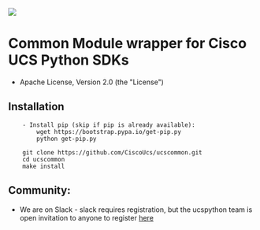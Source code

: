 [![](https://ucspython.herokuapp.com/badge.svg)](https://ucspython.herokuapp.com)

# Common Module wrapper for Cisco UCS Python SDKs

* Apache License, Version 2.0 (the "License")

## Installation
```
    - Install pip (skip if pip is already available):
        wget https://bootstrap.pypa.io/get-pip.py
        python get-pip.py

    git clone https://github.com/CiscoUcs/ucscommon.git
    cd ucscommon
    make install
```

## Community:

* We are on Slack - slack requires registration, but the ucspython team is open invitation to
  anyone to register [here](https://ucspython.herokuapp.com)
